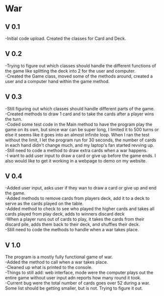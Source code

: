 # War


## V 0.1 
-Initial code upload. Created the classes for Card and Deck.

## V 0.2
-Trying to figure out which classes should handle the different functions of the game like splitting the deck into 2 for the user and computer.
<br>-Created the Game class, moved some of the methods around, created a user and a computer hand within the game method.

## V 0.3
-Still figuring out which classes should handle different parts of the game.
<br>-Created methods to draw 1 card and to take the cards after a player wins the turn.
<br>-Coded some test code in the Main method to have the program play the game on its own, but since war can be super long, I limited it to 500 turns
or else it seems like it goes into an almost infinite loop. When I ran the test without the limit, I let the program run for 30 seconds, the number 
of cards in each hand didn't change much, and my laptop's fan started revving up.
<br>-Still need to code a method to draw extra cards when a war happens.
<br>-I want to add user input to draw a card or give up before the game ends. I also would like to get it working in a webpage to demo on my website.

## V 0.4
-Added user input, asks user if they wan to draw a card or give up and end the game.
<br>-Added methods to remove cards from players deck, add it to a deck to serve as the cards played on the table.
<br>-Added method to check to see who played the higher cards and takes all cards played from play deck, adds to winners discard deck
<br>-When a player runs out of cards to play, it takes the cards from their discard pile, adds them back to their deck, and shuffles their deck.
<br>-Still need to code the methods to handle when a war takes place.

## V 1.0
The program is a mostly fully functional game of war.
<br>-Added the method to call when a war takes place.
<br>-Cleaned up what is printed to the console.
<br>-Things to still add: web interface, mode were the computer plays out the entire game without user input adn reports how many round it took.
<br>-Current bug were the total number of cards goes over 52 during a war. Some list should be getting smaller, but is not. Trying to figure it out.
